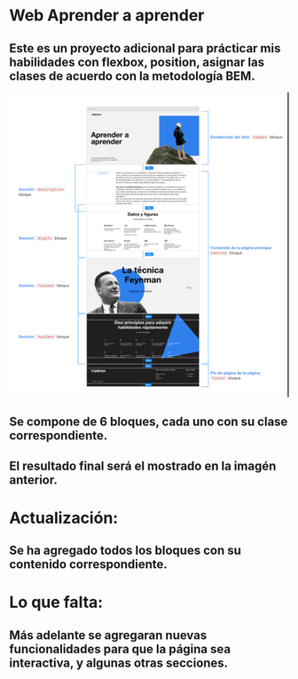 # Web Aprender a aprender

## Este es un proyecto adicional para prácticar mis habilidades con flexbox, position, asignar las clases de acuerdo con la metodología BEM.

![alt text](image.png)

## Se compone de 6 bloques, cada uno con su clase correspondiente.

## El resultado final será el mostrado en la imagén anterior.

# Actualización:

## Se ha agregado todos los bloques con su contenido correspondiente.

# Lo que falta:

## Más adelante se agregaran nuevas funcionalidades para que la página sea interactiva, y algunas otras secciones.
